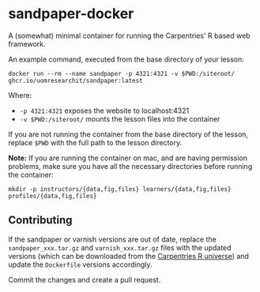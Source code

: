 # sandpaper-docker

A (somewhat) minimal container for running the Carpentries' R based web framework.

An example command, executed from the base directory of your lesson:

```
docker run --rm --name sandpaper -p 4321:4321 -v $PWD:/siteroot/ ghcr.io/uomresearchit/sandpaper:latest
```

Where:
* `-p 4321:4321` exposes the website to localhost:4321
* `-v $PWD:/siteroot/` mounts the lesson files into the container

If you are not running the container from the base directory of the lesson,
replace `$PWD` with the full path to the lesson directory.

**Note:** If you are running the container on mac, and are having permission problems,
make sure you have all the necessary directories before running the container:
```
mkdir -p instructors/{data,fig,files} learners/{data,fig,files} profiles/{data,fig,files}
```

## Contributing

If the sandpaper or varnish versions are out of date,
replace the `sandpaper_xxx.tar.gz` and `varnish_xxx.tar.gz` files with the updated versions
(which can be downloaded from the [Carpentries R universe](https://carpentries.r-universe.dev/builds))
and update the `Dockerfile` versions accordingly.

Commit the changes and create a pull request.
